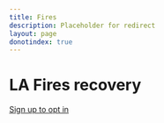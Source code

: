 ```yaml
---
title: Fires
description: Placeholder for redirect 
layout: page
donotindex: true
---
```


# LA Fires recovery

[Sign up to opt in](/lafires-recovery/#sign-up)

<script type="text/javascript">
     gtag('event', 'screen_view', {
        'app_name': 'fires_redirect',
        'screen_name': 'Fires'
      });
window.location.href = "https://engaged.ca.gov/lafires-recovery/#sign-up";

</script>
